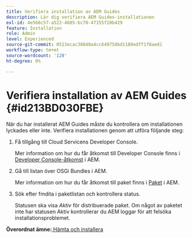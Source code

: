 ```yaml
---
title: Verifiera installation av AEM Guides
description: Lär dig verifiera AEM Guides-installationen
exl-id: 4e566c57-a522-4605-bc70-47155f20b429
feature: Installation
role: Admin
level: Experienced
source-git-commit: 0513ecac38840a4cc649758bd1180edff1f8aed1
workflow-type: tm+mt
source-wordcount: '128'
ht-degree: 0%

---
```


# Verifiera installation av AEM Guides {#id213BD030FBE}

När du har installerat AEM Guides måste du kontrollera om installationen lyckades eller inte. Verifiera installationen genom att utföra följande steg:

1. Få tillgång till Cloud Servicens Developer Console.

   Mer information om hur du får åtkomst till Developer Console finns i [Developer Console-åtkomst](https://experienceleague.adobe.com/docs/experience-manager-learn/cloud-service/debugging/debugging-aem-as-a-cloud-service/developer-console.html) i AEM.

1. Gå till listan över OSGi Bundles i AEM.

   Mer information om hur du får åtkomst till paket finns i [Paket](https://experienceleague.adobe.com/docs/experience-manager-learn/cloud-service/debugging/debugging-aem-as-a-cloud-service/developer-console.html?lang=en#bundles) i AEM.

1. Sök efter fmdita i paketlistan och kontrollera status.

   Statusen ska visa *Aktiv* för distribuerade paket. Om något av paketet inte har statusen Aktiv kontrollerar du AEM loggar för att felsöka installationsproblemet.


**Överordnat ämne:**[ Hämta och installera](download-install.md)
